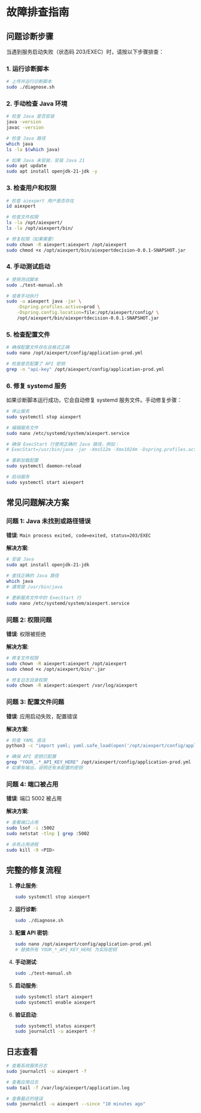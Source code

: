 # 故障排查指南

## 问题诊断步骤

当遇到服务启动失败（状态码 203/EXEC）时，请按以下步骤排查：

### 1. 运行诊断脚本

```bash
# 上传并运行诊断脚本
sudo ./diagnose.sh
```

### 2. 手动检查 Java 环境

```bash
# 检查 Java 是否安装
java -version
javac -version

# 检查 Java 路径
which java
ls -la $(which java)

# 如果 Java 未安装，安装 Java 21
sudo apt update
sudo apt install openjdk-21-jdk -y
```

### 3. 检查用户和权限

```bash
# 检查 aiexpert 用户是否存在
id aiexpert

# 检查文件权限
ls -la /opt/aiexpert/
ls -la /opt/aiexpert/bin/

# 修复权限（如果需要）
sudo chown -R aiexpert:aiexpert /opt/aiexpert
sudo chmod +x /opt/aiexpert/bin/aiexpertdecision-0.0.1-SNAPSHOT.jar
```

### 4. 手动测试启动

```bash
# 使用测试脚本
sudo ./test-manual.sh

# 或者手动执行
sudo -u aiexpert java -jar \
    -Dspring.profiles.active=prod \
    -Dspring.config.location=file:/opt/aiexpert/config/ \
    /opt/aiexpert/bin/aiexpertdecision-0.0.1-SNAPSHOT.jar
```

### 5. 检查配置文件

```bash
# 确保配置文件存在且格式正确
sudo nano /opt/aiexpert/config/application-prod.yml

# 检查是否配置了 API 密钥
grep -n "api-key" /opt/aiexpert/config/application-prod.yml
```

### 6. 修复 systemd 服务

如果诊断脚本运行成功，它会自动修复 systemd 服务文件。手动修复步骤：

```bash
# 停止服务
sudo systemctl stop aiexpert

# 编辑服务文件
sudo nano /etc/systemd/system/aiexpert.service

# 确保 ExecStart 行使用正确的 Java 路径，例如：
# ExecStart=/usr/bin/java -jar -Xms512m -Xmx1024m -Dspring.profiles.active=prod -Dspring.config.location=file:/opt/aiexpert/config/ /opt/aiexpert/bin/aiexpertdecision-0.0.1-SNAPSHOT.jar

# 重新加载配置
sudo systemctl daemon-reload

# 启动服务
sudo systemctl start aiexpert
```

## 常见问题解决方案

### 问题 1: Java 未找到或路径错误

**错误**: `Main process exited, code=exited, status=203/EXEC`

**解决方案**:
```bash
# 安装 Java
sudo apt install openjdk-21-jdk

# 查找正确的 Java 路径
which java
# 通常是 /usr/bin/java

# 更新服务文件中的 ExecStart 行
sudo nano /etc/systemd/system/aiexpert.service
```

### 问题 2: 权限问题

**错误**: 权限被拒绝

**解决方案**:
```bash
# 修复文件权限
sudo chown -R aiexpert:aiexpert /opt/aiexpert
sudo chmod +x /opt/aiexpert/bin/*.jar

# 修复日志目录权限
sudo chown -R aiexpert:aiexpert /var/log/aiexpert
```

### 问题 3: 配置文件问题

**错误**: 应用启动失败，配置错误

**解决方案**:
```bash
# 检查 YAML 语法
python3 -c "import yaml; yaml.safe_load(open('/opt/aiexpert/config/application-prod.yml'))"

# 确保 API 密钥已配置
grep "YOUR_.*_API_KEY_HERE" /opt/aiexpert/config/application-prod.yml
# 如果有输出，说明还有未配置的密钥
```

### 问题 4: 端口被占用

**错误**: 端口 5002 被占用

**解决方案**:
```bash
# 查看端口占用
sudo lsof -i :5002
sudo netstat -tlnp | grep :5002

# 杀死占用进程
sudo kill -9 <PID>
```

## 完整的修复流程

1. **停止服务**:
   ```bash
   sudo systemctl stop aiexpert
   ```

2. **运行诊断**:
   ```bash
   sudo ./diagnose.sh
   ```

3. **配置 API 密钥**:
   ```bash
   sudo nano /opt/aiexpert/config/application-prod.yml
   # 替换所有 YOUR_*_API_KEY_HERE 为实际密钥
   ```

4. **手动测试**:
   ```bash
   sudo ./test-manual.sh
   ```

5. **启动服务**:
   ```bash
   sudo systemctl start aiexpert
   sudo systemctl enable aiexpert
   ```

6. **验证启动**:
   ```bash
   sudo systemctl status aiexpert
   sudo journalctl -u aiexpert -f
   ```

## 日志查看

```bash
# 查看系统服务日志
sudo journalctl -u aiexpert -f

# 查看应用日志
sudo tail -f /var/log/aiexpert/application.log

# 查看最近的错误
sudo journalctl -u aiexpert --since "10 minutes ago"
```
